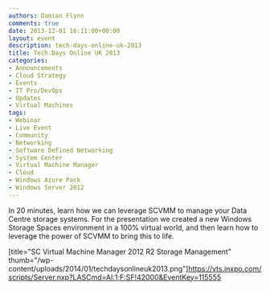 ```yaml
---
authors: Damian Flynn
comments: true
date: 2013-12-01 16:11:00+00:00
layout: event
description: tech-days-online-uk-2013
title: Tech.Days Online UK 2013
categories:
- Announcements
- Cloud Strategy
- Events
- IT Pro/DevOps
- Updates
- Virtual Machines
tags:
- Webinar
- Live Event
- Community
- Networking
- Software Defined Networking
- System Center
- Virtual Machine Manager
- Cloud
- Windows Azure Pack
- Windows Server 2012
---
```


In 20 minutes, learn how we can leverage SCVMM to manage your Data Centre storage systems. For the presentation we created a new Windows Storage Spaces environment in a 100% virtual world, and then learn how to leverage the power of SCVMM to bring this to life.

[title="SC Virtual Machine Manager 2012 R2 Storage Management" thumb="/wp-content/uploads/2014/01/techdaysonlineuk2013.png"]https://vts.inxpo.com/scripts/Server.nxp?LASCmd=AI:1;F:SF!42000&EventKey=115555

